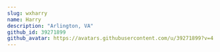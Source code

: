 ```yaml
---
slug: wxharry
name: Harry
description: "Arlington, VA"
github_id: 39271899
github_avatar: https://avatars.githubusercontent.com/u/39271899?v=4
---
```


